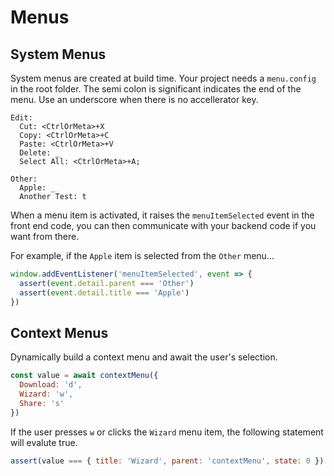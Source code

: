 # Menus

## System Menus

System menus are created at build time. Your project needs a `menu.config`
in the root folder. The semi colon is significant indicates the end of the
menu. Use an underscore when there is no accellerator key.

```syntax
Edit:
  Cut: <CtrlOrMeta>+X
  Copy: <CtrlOrMeta>+C
  Paste: <CtrlOrMeta>+V
  Delete: _
  Select All: <CtrlOrMeta>+A;

Other:
  Apple: _
  Another Test: t
```

When a menu item is activated, it raises the `menuItemSelected` event in
the front end code, you can then communicate with your backend code if you
want from there.

For example, if the `Apple` item is selected from the `Other` menu...

```js
window.addEventListener('menuItemSelected', event => {
  assert(event.detail.parent === 'Other')
  assert(event.detail.title === 'Apple')
})
```


## Context Menus

Dynamically build a context menu and await the user's selection.

```js
const value = await contextMenu({
  Download: 'd',
  Wizard: 'w',
  Share: 's'
})
```

If the user presses `w` or clicks the `Wizard` menu item, the following
statement will evalute true.

```js
assert(value === { title: 'Wizard', parent: 'contextMenu', state: 0 })
```
